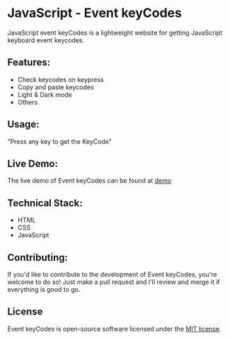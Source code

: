 # JavaScript - Event keyCodes

JavaScript event keyCodes is a lightweight website for getting JavaScript keyboard event keycodes.

## Features:
- Check keycodes on keypress
- Copy and paste keycodes
- Light & Dark mode
- Others

## Usage:
"Press any key to get the KeyCode"

## Live Demo:
The live demo of Event keyCodes can be found at 
[demo](https://jseventkeycodes.netlify.app)

## Technical Stack:
- HTML
- CSS
- JavaScript

## Contributing:
If you'd like to contribute to the development of Event keyCodes, you're welcome to do so! Just make a pull request and I'll review and merge it if everything is good to go.

## License
Event keyCodes is open-source software licensed under the [MIT license](LICENSE).
